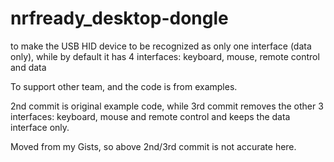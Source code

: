 nrfready_desktop-dongle
=======================

to make the USB HID device to be recognized as only one interface (data only), while by default 
it has 4 interfaces: keyboard, mouse, remote control and data



To support other team, and the code is from examples.
 
2nd commit is original example code, while 3rd commit removes the other 3 interfaces: 
keyboard, mouse and remote control and keeps the data interface only.

Moved from my Gists, so above 2nd/3rd commit is not accurate here.
